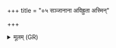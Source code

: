 +++
title = "०५ सञ्जानाना अविह्रुता अस्मिन्"

+++
<details><summary>मूलम् (GR)</summary>

संजानाना अविह्रुता  
अस्मिन् गोष्ठे करीषिणीः ।  
बिभ्रतीः सोम्यं हविः  
स्वावेशास एतन ॥
</details>